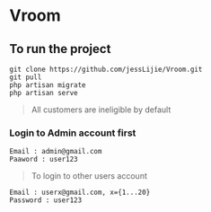 # Vroom

## To run the project
```
git clone https://github.com/jessLijie/Vroom.git
git pull
php artisan migrate
php artisan serve
```
>All customers are ineligible by default

### Login to Admin account first
```
Email : admin@gmail.com
Paaword : user123
```

> To login to other users account
```
Email : userx@gmail.com, x={1...20}
Password : user123
```
